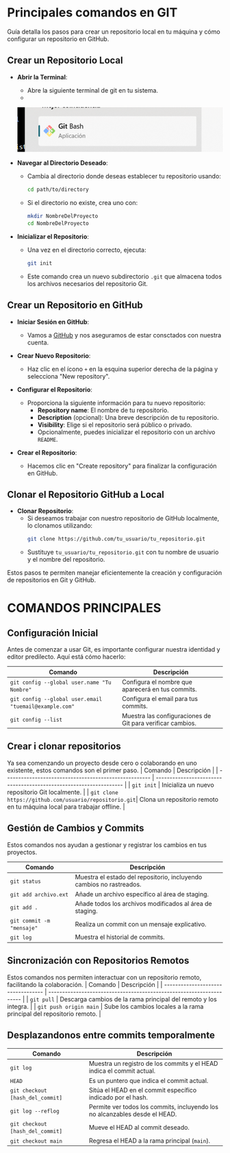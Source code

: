# Principales comandos en GIT

Guía detalla los pasos para crear un repositorio local en tu máquina y cómo configurar un repositorio en GitHub.

## Crear un Repositorio Local

- **Abrir la Terminal**:
  - Abre la siguiente terminal de git en tu sistema.
  - 
   ![Imagen](imagenes/imagen3%20(2).png)

- **Navegar al Directorio Deseado**:
  - Cambia al directorio donde deseas establecer tu repositorio usando:
    ```bash
    cd path/to/directory
    ```
  - Si el directorio no existe, crea uno con:
    ```bash
    mkdir NombreDelProyecto
    cd NombreDelProyecto
    ```

- **Inicializar el Repositorio**:
  - Una vez en el directorio correcto, ejecuta:
    ```bash
    git init
    ```
  - Este comando crea un nuevo subdirectorio `.git` que almacena todos los archivos necesarios del repositorio Git.

## Crear un Repositorio en GitHub

- **Iniciar Sesión en GitHub**:
  - Vamos a [GitHub](https://github.com/) y nos aseguramos de estar consctados con nuestra cuenta.

- **Crear Nuevo Repositorio**:
  - Haz clic en el ícono `+` en la esquina superior derecha de la página y selecciona "New repository".

- **Configurar el Repositorio**:
  - Proporciona la siguiente información para tu nuevo repositorio:
    - **Repository name**: El nombre de tu repositorio.
    - **Description** (opcional): Una breve descripción de tu repositorio.
    - **Visibility**: Elige si el repositorio será público o privado.
    - Opcionalmente, puedes inicializar el repositorio con un archivo `README`.

- **Crear el Repositorio**:
  - Hacemos clic en "Create repository" para finalizar la configuración en GitHub.

## Clonar el Repositorio GitHub a Local

- **Clonar Repositorio**:
  - Si deseamos trabajar con nuestro repositorio de GitHub localmente, lo clonamos utilizando:
    ```bash
    git clone https://github.com/tu_usuario/tu_repositorio.git
    ```
  - Sustituye `tu_usuario/tu_repositorio.git` con tu nombre de usuario y el nombre del repositorio.

Estos pasos te permiten manejar eficientemente la creación y configuración de repositorios en Git y GitHub.

# COMANDOS PRINCIPALES

## Configuración Inicial
Antes de comenzar a usar Git, es importante configurar nuestra identidad y editor predilecto. Aquí está cómo hacerlo:

| Comando                        | Descripción                                      |
| ------------------------------ | ------------------------------------------------ |
| `git config --global user.name "Tu Nombre"` | Configura el nombre que aparecerá en tus commits. |
| `git config --global user.email "tuemail@example.com"` | Configura el email para tus commits. |
| `git config --list`                                           | Muestra las configuraciones de Git para verificar cambios. |

## Crear i clonar repositorios
Ya sea comenzando un proyecto desde cero o colaborando en uno existente, estos comandos son el primer paso.
| Comando                                               | Descripción                                                        |
| ----------------------------------------------------- | ------------------------------------------------------------------ |
| `git init`                                            | Inicializa un nuevo repositorio Git localmente.                    |
| `git clone https://github.com/usuario/repositorio.git`| Clona un repositorio remoto en tu máquina local para trabajar offline. |

## Gestión de Cambios y Commits
Estos comandos nos ayudan a gestionar y registrar los cambios en tus proyectos.

| Comando                        | Descripción                                                        |
| ------------------------------ | ------------------------------------------------------------------ |
| `git status`                   | Muestra el estado del repositorio, incluyendo cambios no rastreados.|
| `git add archivo.ext`          | Añade un archivo específico al área de staging.                     |
| `git add .`                    | Añade todos los archivos modificados al área de staging.            |
| `git commit -m "mensaje"`      | Realiza un commit con un mensaje explicativo.                       |
| `git log`                      | Muestra el historial de commits.                                    |

## Sincronización con Repositorios Remotos
Estos comandos nos permiten interactuar con un repositorio remoto, facilitando la colaboración.
| Comando                            | Descripción                                                          |
| ---------------------------------- | -------------------------------------------------------------------- |
| `git pull`             | Descarga cambios de la rama principal del remoto y los integra.      |
| `git push origin main`             | Sube los cambios locales a la rama principal del repositorio remoto. |

## Desplazandonos entre commits temporalmente

| Comando                                    | Descripción                                                                                                   |
|--------------------------------------------|---------------------------------------------------------------------------------------------------------------|
| `git log`                                  | Muestra un registro de los commits y el HEAD indica el commit actual.                                         |
| `HEAD`                                     | Es un puntero que indica el commit actual.                                                                    |
| `git checkout [hash_del_commit]`           | Sitúa el HEAD en el commit específico indicado por el hash.                                                   |
| `git log --reflog`                         | Permite ver todos los commits, incluyendo los no alcanzables desde el HEAD.                                   |
| `git checkout [hash_del_commit]`           | Mueve el HEAD al commit deseado.                                                                              |
| `git checkout main`                        | Regresa el HEAD a la rama principal (`main`).                                                                 |
